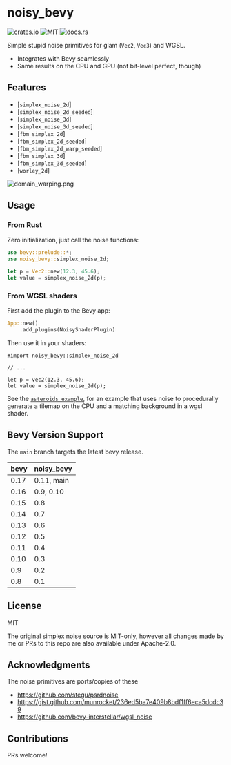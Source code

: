 # noisy_bevy

[![crates.io](https://img.shields.io/crates/v/noisy_bevy.svg)](https://crates.io/crates/noisy_bevy)
![MIT](https://img.shields.io/badge/license-MIT-blue.svg)
[![docs.rs](https://img.shields.io/docsrs/noisy_bevy)](https://docs.rs/noisy_bevy)

Simple stupid noise primitives for glam (`Vec2`, `Vec3`) and WGSL.

- Integrates with Bevy seamlessly
- Same results on the CPU and GPU (not bit-level perfect, though)

## Features

- [`simplex_noise_2d`]
- [`simplex_noise_2d_seeded`]
- [`simplex_noise_3d`]
- [`simplex_noise_3d_seeded`]
- [`fbm_simplex_2d`]
- [`fbm_simplex_2d_seeded`]
- [`fbm_simplex_2d_warp_seeded`]
- [`fbm_simplex_3d`]
- [`fbm_simplex_3d_seeded`]
- [`worley_2d`]

![domain_warping.png](./images/domain_warping.png)

## Usage

### From Rust

Zero initialization, just call the noise functions:

```rust
use bevy::prelude::*;
use noisy_bevy::simplex_noise_2d;

let p = Vec2::new(12.3, 45.6);
let value = simplex_noise_2d(p);
```

### From WGSL shaders

First add the plugin to the Bevy app:

```rust ignore
App::new()
    .add_plugins(NoisyShaderPlugin)
```

Then use it in your shaders:

```wgsl
#import noisy_bevy::simplex_noise_2d

// ...

let p = vec2(12.3, 45.6);
let value = simplex_noise_2d(p);
```

See the [`asteroids example`](https://github.com/johanhelsing/noisy_bevy/blob/main/examples/asteroids.rs), for an example that uses noise to procedurally generate a tilemap on the CPU and a matching background in a wgsl shader.

## Bevy Version Support

The `main` branch targets the latest bevy release.

|bevy|noisy\_bevy|
|----|-----------|
|0.17| 0.11, main|
|0.16| 0.9, 0.10 |
|0.15| 0.8       |
|0.14| 0.7       |
|0.13| 0.6       |
|0.12| 0.5       |
|0.11| 0.4       |
|0.10| 0.3       |
|0.9 | 0.2       |
|0.8 | 0.1       |

## License

MIT

The original simplex noise source is MIT-only, however all changes made by me or PRs to this repo are also available under Apache-2.0.

## Acknowledgments

The noise primitives are ports/copies of these

- <https://github.com/stegu/psrdnoise>
- <https://gist.github.com/munrocket/236ed5ba7e409b8bdf1ff6eca5dcdc39>
- <https://github.com/bevy-interstellar/wgsl_noise>

## Contributions

PRs welcome!
